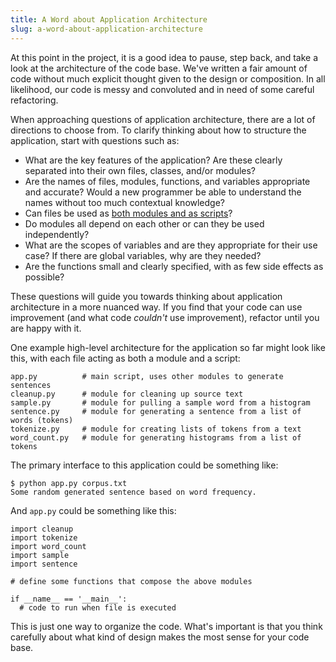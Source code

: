```yaml
---
title: A Word about Application Architecture
slug: a-word-about-application-architecture
---
```


At this point in the project, it is a good idea to pause, step back, and take a look at the architecture of the code base. We've written a fair amount of code without much explicit thought given to the design or composition. In all likelihood, our code is messy and convoluted and in need of some careful refactoring.

When approaching questions of application architecture, there are a lot of directions to choose from. To clarify thinking about how to structure the application, start with questions such as:

* What are the key features of the application? Are these clearly separated into their own files, classes, and/or modules?
* Are the names of files, modules, functions, and variables appropriate and accurate? Would a new programmer be able to understand the names without too much contextual knowledge?
* Can files be used as [both modules and as scripts](https://docs.python.org/3/tutorial/modules.html#executing-modules-as-scripts)?
* Do modules all depend on each other or can they be used independently?
* What are the scopes of variables and are they appropriate for their use case? If there are global variables, why are they needed?
* Are the functions small and clearly specified, with as few side effects as possible?

These questions will guide you towards thinking about application architecture in a more nuanced way. If you find that your code can use improvement (and what code *couldn't* use improvement), refactor until you are happy with it.

One example high-level architecture for the application so far might look like this, with each file acting as both a module and a script:

	app.py          # main script, uses other modules to generate sentences
	cleanup.py      # module for cleaning up source text
	sample.py       # module for pulling a sample word from a histogram
	sentence.py     # module for generating a sentence from a list of words (tokens)
	tokenize.py     # module for creating lists of tokens from a text
	word_count.py   # module for generating histograms from a list of tokens

The primary interface to this application could be something like:

	$ python app.py corpus.txt
	Some random generated sentence based on word frequency.

And `app.py` could be something like this:

	import cleanup
	import tokenize
	import word_count
	import sample
	import sentence

	# define some functions that compose the above modules

	if __name__ == '__main__':
	  # code to run when file is executed

This is just one way to organize the code. What's important is that you think carefully about what kind of design makes the most sense for your code base.
